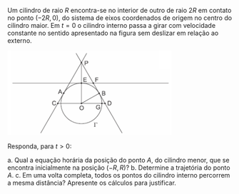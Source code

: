 Um cilindro de raio $R$ encontra-se no interior de outro de raio $2R$ em contato no ponto $(-2R, 0)$, do sistema de eixos coordenados de origem no centro do cilindro maior. Em $t = 0$ o cilindro interno passa a girar com velocidade constante  no sentido apresentado na figura sem deslizar em relação ao externo.

![c](graphics/mat_0_1_1.png)

Responda, para $t > 0$:

a. Qual a equação horária da posição do ponto $A$, do cilindro menor, que se encontra inicialmente na posição $(-R, R)$?
b. Determine a trajetória do ponto $A$.
c. Em uma volta completa, todos os pontos do cilindro interno percorrem a mesma distância? Apresente os cálculos para justificar.
